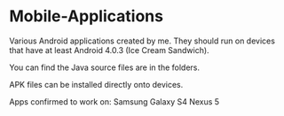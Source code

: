 # Mobile-Applications
Various Android applications created by me. They should run on devices that have at least Android 4.0.3 (Ice Cream Sandwich).

You can find the Java source files are in the folders.

APK files can be installed directly onto devices.


Apps confirmed to work on:
Samsung Galaxy S4
Nexus 5
